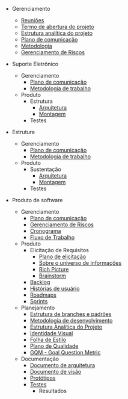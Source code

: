 * Gerenciamento

  * [Reuniões](docs/reunioes.md)
  * [Termo de abertura do projeto]()
  * [Estrutura analítica do projeto]()
  * [Plano de comunicação](docs/Plano-comunicacao.md)
  * [Metodologia]()
  * [Gerenciamento de Riscos]()

* Suporte Eletrônico

  * Gerenciamento
    * [Plano de comunicação]()
    * [Metodologia de trabalho]()
  * Produto
    * Estrutura
      * [Arquitetura]()
      * [Montagem]()
    * Testes

* Estrutura

  * Gerenciamento
    * [Plano de comunicação]()
    * [Metodologia de trabalho]()
  * Produto
    * Sustentação
      * [Arquitetura]()
      * [Montagem]()
    * Testes

* Produto de software

  * Gerenciamento
    * [Plano de comunicação](docs/software/Plano-comunicacao-software.md)
    * [Gerenciamento de Riscos](docs/software/Plano-riscos.md)
    * [Cronograma](docs/software/cronograma-inicial.md)
    * [Fluxo de Trabalho](docs/software/fluxo-trabalho.md)
  * Produto
    * Elicitação de Requisitos
      * [Plano de elicitação](docs/software/plano-elicitacao-requisitos.md)
      * [Sobre o universo de informações](docs/software/universo.md)
      * [Rich Picture](docs/software/rich-picture.md)
      * [Brainstorm](docs/software/brainstorm.md)
    * [Backlog](docs/software/backlog.md)
    * [Histórias de usuário](docs/software/user_stories.md)
    * [Roadmaps](docs/software/roadmap-geral.md)
    * [Sprints]()
  * Planejamento
    * [Estrutura de branches e padrões](docs/software/Padrao-branch-software.md)
    * [Metodologia de desenvolvimento](docs/software/Metodologia.md)
    * [Estrutura Analítica do Projeto](docs/software/EAP.md)
    * [Identidade Visual](docs/software/Identidade-Visual.md)
    * [Folha de Estilo](docs/software/Folha-de-estilo.md)
    * [Plano de Qualidade](docs/software/Plano-qualidade.md)
    * [GQM - Goal Question Metric](docs/software/gqm.md)
  * Documentação
    * [Documento de arquitetura](docs/software/architecture.md)
    * [Documento de visão](docs/software/vision.md)
    * [Protótipos]()
    * [Testes]()
      * Resultados
